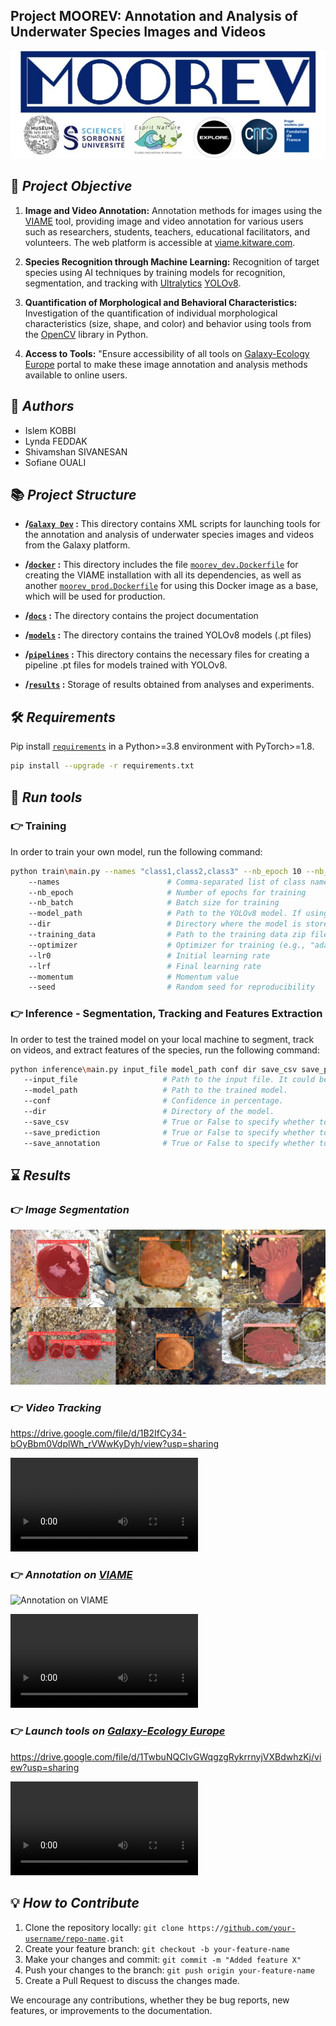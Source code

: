 ## Project MOOREV: Annotation and Analysis of Underwater Species Images and Videos
![Alt Text](results/logo.jpg)

## 🎯 *Project Objective*
1. **Image and Video Annotation:** Annotation methods for images using the [VIAME](https://github.com/VIAME/VIAME?tab=readme-ov-file) tool, providing image and video annotation for various users such as researchers, students, teachers, educational facilitators, and volunteers. The web platform is accessible at [viame.kitware.com](https://viame.kitware.com/#/).

2. **Species Recognition through Machine Learning:** Recognition of target species using AI techniques by training models for recognition, segmentation, and tracking with [Ultralytics](https://www.ultralytics.com/fr/) [YOLOv8](https://github.com/ultralytics/ultralytics).

3. **Quantification of Morphological and Behavioral Characteristics:** Investigation of the quantification of individual morphological characteristics (size, shape, and color) and behavior using tools from the [OpenCV](https://opencv.org/) library in Python.

4. **Access to Tools:** "Ensure accessibility of all tools on [Galaxy-Ecology Europe](https://usegalaxy.eu/) portal to make these image annotation and analysis methods available to online users.

## 🤝 *Authors*
- Islem KOBBI
- Lynda FEDDAK
- Shivamshan SIVANESAN
- Sofiane OUALI

## 📚 *Project Structure*

- **/[`Galaxy Dev`](https://github.com/SShivamshan/Projet_MOOREV/tree/main/Galaxy%20Dev) :** This directory contains XML scripts for launching tools for the annotation and analysis of underwater species images and videos from the Galaxy platform.

- **/[`docker`](https://github.com/SShivamshan/Projet_MOOREV/tree/main/docker) :** This directory includes the file [`moorev_dev.Dockerfile`](https://github.com/SShivamshan/Projet_MOOREV/blob/main/docker/moorev_dev.Dockerfile) for creating the VIAME installation with all its dependencies, as well as another [`moorev_prod.Dockerfile`](https://github.com/SShivamshan/Projet_MOOREV/blob/main/docker/moorev_prod.Dockerfile) for using this Docker image as a base, which will be used for production.
- **/[`docs`](https://github.com/SShivamshan/Projet_MOOREV/tree/main/docs) :** The directory contains the project documentation
- **/[`models`](https://github.com/SShivamshan/Projet_MOOREV/tree/main/models) :** The directory contains the trained YOLOv8 models (.pt files)
- **/[`pipelines`](https://github.com/SShivamshan/Projet_MOOREV/tree/main/pipelines) :** This directory contains the necessary files for creating a pipeline
 .pt files for models trained with YOLOv8.
- **/[`results`](https://github.com/SShivamshan/Projet_MOOREV/tree/main/results) :** Storage of results obtained from analyses and experiments.

## 🛠 *Requirements*

Pip install [`requirements`](https://github.com/SShivamshan/Projet_MOOREV/blob/main/requirements.txt) in a Python>=3.8 environment with PyTorch>=1.8.

```bash
pip install --upgrade -r requirements.txt
```

## 🚀 *Run tools*

### 👉 Training
In order to train your own model, run the following command:
```bash
python train\main.py --names "class1,class2,class3" --nb_epoch 10 --nb_batch 8 --model_path path/to/model --dir path/to/directory --training_data path/to/training_data.zip --optimizer "adam" --lr0 0.001 --lrf 0.0001 --momentum 0.9 --seed 42
    --names                        # Comma-separated list of class names
    --nb_epoch                     # Number of epochs for training
    --nb_batch                     # Batch size for training
    --model_path                   # Path to the YOLOv8 model. If using the default model, specify "default".
    --dir                          # Directory where the model is stored
    --training_data                # Path to the training data zip file
    --optimizer                    # Optimizer for training (e.g., "adam")
    --lr0                          # Initial learning rate
    --lrf                          # Final learning rate
    --momentum                     # Momentum value
    --seed                         # Random seed for reproducibility
```

### 👉 Inference - Segmentation, Tracking and Features Extraction
In order to test the trained model on your local machine to segment, track on videos, and extract features of the species, run the following command:
```bash
python inference\main.py input_file model_path conf dir save_csv save_prediction save_annotation
   --input_file                   # Path to the input file. It could be an image or a video.
   --model_path                   # Path to the trained model. 
   --conf                         # Confidence in percentage.
   --dir                          # Directory of the model.
   --save_csv                     # True or False to specify whether to save the CSV file.
   --save_prediction              # True or False to specify whether to save predictions.
   --save_annotation              # True or False to specify whether to save annotations.
```

## ⌛ *Results*
###  👉 *Image Segmentation*
![Alt Text](results/segmentation_on_images.jpg)

### 👉 *Video Tracking*

https://drive.google.com/file/d/1B2IfCy34-bOyBbm0VdplWh_rVWwKyDyh/view?usp=sharing

![Tracking actinia-equina](https://github.com/SShivamshan/Projet_MOOREV/blob/main/results/tracking%20actinia-equina.avi)

### 👉 *Annotation on [VIAME](https://viame.kitware.com/#/)*

![Annotation on VIAME](https://drive.google.com/file/d/1Y61SfjiHL9Od91ysz8eNJ0P-5edIorzB/view?usp=drive_link)

![Annotation on VIAME](https://github.com/SShivamshan/Projet_MOOREV/blob/main/results/annotation%20on%20VIAME.avi)

### 👉 *Launch tools on [Galaxy-Ecology Europe](https://usegalaxy.eu/)*

https://drive.google.com/file/d/1TwbuNQCIvGWqgzgRykrrnyjVXBdwhzKj/view?usp=sharing

![Launch tools on Galaxy](https://github.com/SShivamshan/Projet_MOOREV/blob/main/results/Launch%20tools%20on%20Galxy.mp4)

## 💡 *How to Contribute*

1. Clone the repository locally: `git clone https://`[`github.com/your-username/repo-name`](https://github.com/SShivamshan/Projet_MOOREV)`.git`
2. Create your feature branch: `git checkout -b your-feature-name`
3. Make your changes and commit: `git commit -m "Added feature X"`
4. Push your changes to the branch: `git push origin your-feature-name`
5. Create a Pull Request to discuss the changes made.

We encourage any contributions, whether they be bug reports, new features, or improvements to the documentation.
